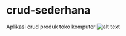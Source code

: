 # crud-sederhana
Aplikasi crud produk toko komputer 
![alt text](https://github.com/[NizarArdansyah]/[crud-sederhana]/blob/[main]/index.png?raw=true)
